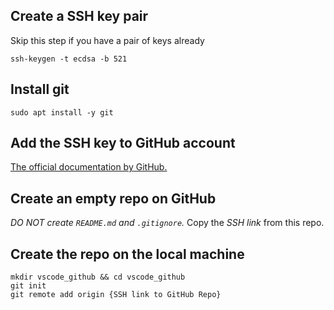 ## Create a SSH key pair

Skip this step if you have a pair of keys already

```shell
ssh-keygen -t ecdsa -b 521
```

## Install git

```shell
sudo apt install -y git
```

## Add the SSH key to GitHub account

[The official documentation by GitHub.](https://help.github.com/en/github/aut...)

## Create an empty repo on GitHub

*DO NOT create `README.md` and `.gitignore`.*
Copy the *SSH link* from this repo.

## Create the repo on the local machine

```shell
mkdir vscode_github && cd vscode_github
git init
git remote add origin {SSH link to GitHub Repo}
```